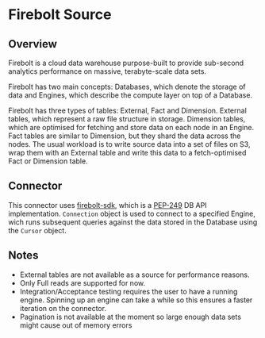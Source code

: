 # Firebolt Source

## Overview

Firebolt is a cloud data warehouse purpose-built to provide sub-second analytics performance on
massive, terabyte-scale data sets.

Firebolt has two main concepts: Databases, which denote the storage of data and Engines, which
describe the compute layer on top of a Database.

Firebolt has three types of tables: External, Fact and Dimension. External tables, which represent a
raw file structure in storage. Dimension tables, which are optimised for fetching and store data on
each node in an Engine. Fact tables are similar to Dimension, but they shard the data across the
nodes. The usual workload is to write source data into a set of files on S3, wrap them with an
External table and write this data to a fetch-optimised Fact or Dimension table.

## Connector

This connector uses [firebolt-sdk](https://pypi.org/project/firebolt-sdk/), which is a
[PEP-249](https://peps.python.org/pep-0249/) DB API implementation. `Connection` object is used to
connect to a specified Engine, wich runs subsequent queries against the data stored in the Database
using the `Cursor` object.

## Notes

- External tables are not available as a source for performance reasons.
- Only Full reads are supported for now.
- Integration/Acceptance testing requires the user to have a running engine. Spinning up an engine
  can take a while so this ensures a faster iteration on the connector.
- Pagination is not available at the moment so large enough data sets might cause out of memory
  errors
